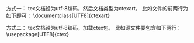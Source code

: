 方式一： 
tex文档设为utf-8编码，然后文档类型为ctexart， 比如文件的前两行为如下即可： 
\documentclass[UTF8]{ctexart}

方式二： tex文档设为utf-8编码，加载ctex包， 比如源文件要包含如下两行： 
\usepackage[UTF8]{ctex}